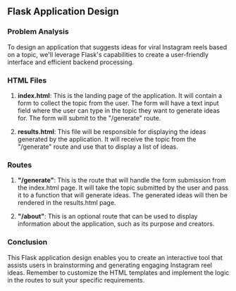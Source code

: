 ## Flask Application Design

### Problem Analysis
To design an application that suggests ideas for viral Instagram reels based on a topic, we'll leverage Flask's capabilities to create a user-friendly interface and efficient backend processing.

### HTML Files

1. **index.html**: This is the landing page of the application. It will contain a form to collect the topic from the user. The form will have a text input field where the user can type in the topic they want to generate ideas for. The form will submit to the "/generate" route.

2. **results.html**: This file will be responsible for displaying the ideas generated by the application. It will receive the topic from the "/generate" route and use that to display a list of ideas.

### Routes

1. **"/generate"**: This is the route that will handle the form submission from the index.html page. It will take the topic submitted by the user and pass it to a function that will generate ideas. The generated ideas will then be rendered in the results.html page.

2. **"/about"**: This is an optional route that can be used to display information about the application, such as its purpose and creators.

### Conclusion
This Flask application design enables you to create an interactive tool that assists users in brainstorming and generating engaging Instagram reel ideas. Remember to customize the HTML templates and implement the logic in the routes to suit your specific requirements.
